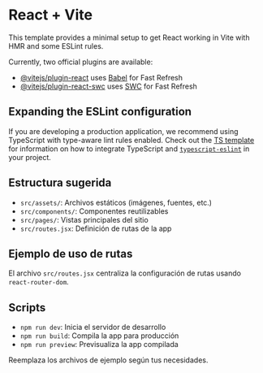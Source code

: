 # React + Vite

This template provides a minimal setup to get React working in Vite with HMR and some ESLint rules.

Currently, two official plugins are available:

- [@vitejs/plugin-react](https://github.com/vitejs/vite-plugin-react/blob/main/packages/plugin-react) uses [Babel](https://babeljs.io/) for Fast Refresh
- [@vitejs/plugin-react-swc](https://github.com/vitejs/vite-plugin-react/blob/main/packages/plugin-react-swc) uses [SWC](https://swc.rs/) for Fast Refresh

## Expanding the ESLint configuration

If you are developing a production application, we recommend using TypeScript with type-aware lint rules enabled. Check out the [TS template](https://github.com/vitejs/vite/tree/main/packages/create-vite/template-react-ts) for information on how to integrate TypeScript and [`typescript-eslint`](https://typescript-eslint.io) in your project.

## Estructura sugerida
- `src/assets/`: Archivos estáticos (imágenes, fuentes, etc.)
- `src/components/`: Componentes reutilizables
- `src/pages/`: Vistas principales del sitio
- `src/routes.jsx`: Definición de rutas de la app

## Ejemplo de uso de rutas
El archivo `src/routes.jsx` centraliza la configuración de rutas usando `react-router-dom`.

## Scripts
- `npm run dev`: Inicia el servidor de desarrollo
- `npm run build`: Compila la app para producción
- `npm run preview`: Previsualiza la app compilada

Reemplaza los archivos de ejemplo según tus necesidades.
